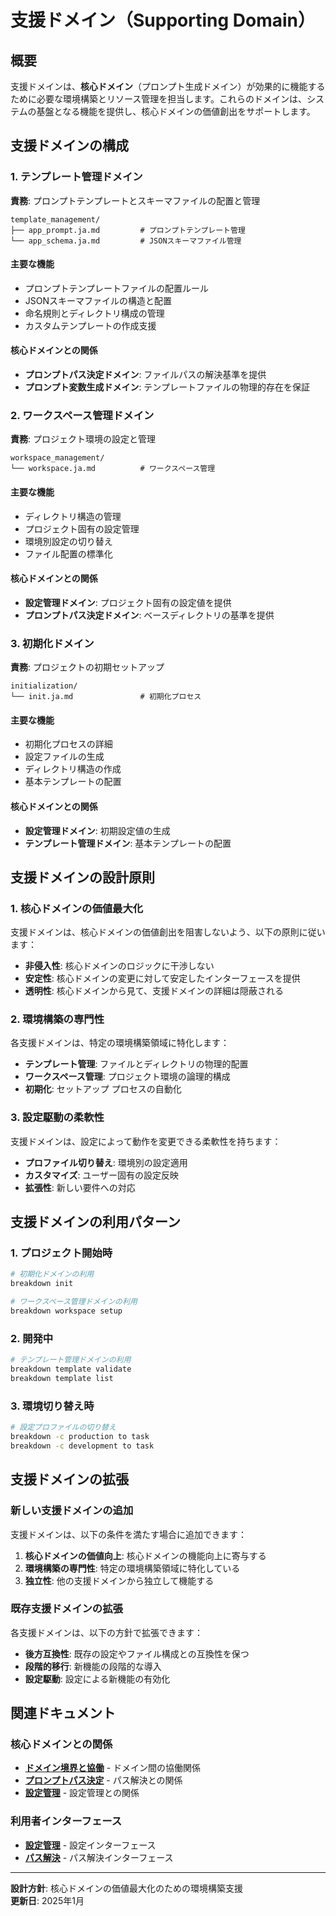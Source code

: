 # 支援ドメイン（Supporting Domain）

## 概要

支援ドメインは、**核心ドメイン**（プロンプト生成ドメイン）が効果的に機能するために必要な環境構築とリソース管理を担当します。これらのドメインは、システムの基盤となる機能を提供し、核心ドメインの価値創出をサポートします。

## 支援ドメインの構成

### 1. テンプレート管理ドメイン

**責務**: プロンプトテンプレートとスキーマファイルの配置と管理

```
template_management/
├── app_prompt.ja.md         # プロンプトテンプレート管理
└── app_schema.ja.md         # JSONスキーマファイル管理
```

#### 主要な機能
- プロンプトテンプレートファイルの配置ルール
- JSONスキーマファイルの構造と配置
- 命名規則とディレクトリ構成の管理
- カスタムテンプレートの作成支援

#### 核心ドメインとの関係
- **プロンプトパス決定ドメイン**: ファイルパスの解決基準を提供
- **プロンプト変数生成ドメイン**: テンプレートファイルの物理的存在を保証

### 2. ワークスペース管理ドメイン

**責務**: プロジェクト環境の設定と管理

```
workspace_management/
└── workspace.ja.md          # ワークスペース管理
```

#### 主要な機能
- ディレクトリ構造の管理
- プロジェクト固有の設定管理
- 環境別設定の切り替え
- ファイル配置の標準化

#### 核心ドメインとの関係
- **設定管理ドメイン**: プロジェクト固有の設定値を提供
- **プロンプトパス決定ドメイン**: ベースディレクトリの基準を提供

### 3. 初期化ドメイン

**責務**: プロジェクトの初期セットアップ

```
initialization/
└── init.ja.md               # 初期化プロセス
```

#### 主要な機能
- 初期化プロセスの詳細
- 設定ファイルの生成
- ディレクトリ構造の作成
- 基本テンプレートの配置

#### 核心ドメインとの関係
- **設定管理ドメイン**: 初期設定値の生成
- **テンプレート管理ドメイン**: 基本テンプレートの配置

## 支援ドメインの設計原則

### 1. 核心ドメインの価値最大化

支援ドメインは、核心ドメインの価値創出を阻害しないよう、以下の原則に従います：

- **非侵入性**: 核心ドメインのロジックに干渉しない
- **安定性**: 核心ドメインの変更に対して安定したインターフェースを提供
- **透明性**: 核心ドメインから見て、支援ドメインの詳細は隠蔽される

### 2. 環境構築の専門性

各支援ドメインは、特定の環境構築領域に特化します：

- **テンプレート管理**: ファイルとディレクトリの物理的配置
- **ワークスペース管理**: プロジェクト環境の論理的構成
- **初期化**: セットアップ プロセスの自動化

### 3. 設定駆動の柔軟性

支援ドメインは、設定によって動作を変更できる柔軟性を持ちます：

- **プロファイル切り替え**: 環境別の設定適用
- **カスタマイズ**: ユーザー固有の設定反映
- **拡張性**: 新しい要件への対応

## 支援ドメインの利用パターン

### 1. プロジェクト開始時

```bash
# 初期化ドメインの利用
breakdown init

# ワークスペース管理ドメインの利用
breakdown workspace setup
```

### 2. 開発中

```bash
# テンプレート管理ドメインの利用
breakdown template validate
breakdown template list
```

### 3. 環境切り替え時

```bash
# 設定プロファイルの切り替え
breakdown -c production to task
breakdown -c development to task
```

## 支援ドメインの拡張

### 新しい支援ドメインの追加

支援ドメインは、以下の条件を満たす場合に追加できます：

1. **核心ドメインの価値向上**: 核心ドメインの機能向上に寄与する
2. **環境構築の専門性**: 特定の環境構築領域に特化している
3. **独立性**: 他の支援ドメインから独立して機能する

### 既存支援ドメインの拡張

各支援ドメインは、以下の方針で拡張できます：

- **後方互換性**: 既存の設定やファイル構成との互換性を保つ
- **段階的移行**: 新機能の段階的な導入
- **設定駆動**: 設定による新機能の有効化

## 関連ドキュメント

### 核心ドメインとの関係
- **[ドメイン境界と協働](../domain_core/domain_boundaries_flow.ja.md)** - ドメイン間の協働関係
- **[プロンプトパス決定](../domain_core/prompt_template_path.ja.md)** - パス解決との関係
- **[設定管理](../domain_core/option_types.ja.md)** - 設定管理との関係

### 利用者インターフェース
- **[設定管理](../interface/configuration.ja.md)** - 設定インターフェース
- **[パス解決](../interface/path_resolution.ja.md)** - パス解決インターフェース

---

**設計方針**: 核心ドメインの価値最大化のための環境構築支援  
**更新日**: 2025年1月
